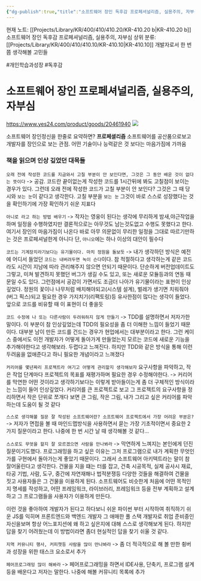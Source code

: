 ```yaml
---
{"dg-publish":true,"title":"소프트웨어 장인 독후감 프로페셔널리즘, 실용주의, 자부심","description":"소프트웨어 장인이라는 책을 읽고 느긴점을 기록해봅니다. 이 책에서는 커리어적으로, 자기 계발, TDD 적인 이야기를 많이 다룹니다.","permalink":"/projects/library/kr/400/410/410-20/kr-410-20-b/","dgPassFrontmatter":true,"noteIcon":"0","created":"2025-02-14T21:11:07.716+09:00","updated":"2025-02-14T19:20:02.026+09:00"}
---
```


현재 노트: [[Projects/Library/KR/400/410/410.20/KR-410.20 b\|KR-410.20 b]] 소프트웨어 장인 독후감 프로페셔널리즘, 실용주의, 자부심
상위 분류: [[Projects/Library/KR/400/410/410.10/KR-410.10\|KR-410.10]] 개발자로서 한 번쯤 생각해볼 고민들

#개인학습과성장 #독후감
# 소프트웨어 장인 프로페셔널리즘, 실용주의, 자부심
https://www.yes24.com/product/goods/20461940
![](https://i.imgur.com/Q1yaNLa.png)



소프트웨어 장인정신을 한줄로 요약하면? **프로페셜리즘**
소프트웨어를 공산품으로보고 개발자를 장인으로 보는 관점. 어떤 기술이나 능력같은 것 보다는 마음가짐에 가까움

### 책을 읽으며 인상 깊었던 대목들
`오래 전에 작성한 코드를 지금와서 고칠 부분이 안 보인다면, 그것은 그 동안 배운 것이 없다는 뜻이다`
-> 공감. 코드란 끝이없는게 작성한 코드를 1시간뒤에 봐도 고칠점이 보이는 경우가 있다. 그런데 오래 전에 작성한 코드가 고칠 부분이 안 보인다? 그것은 그 때 당시와 `보는 눈`이 같다고 생각한다. 고칠 부분을 `보는 눈` 그것이 바로 스스로 성장했다는 것을 확인하기에 가장 확인하기 쉬운 지표다

`아니로 라고 하는 방법 배우기`
-> 작자는 영웅이 된다는 생각에 무리하게 밤새,야근작업을 하며 일정을 수행하였지만 결론적으로는 아무것도 남는것도없고 수행도 못했다고 한다. 여기서 장인의 마음가짐이 나온다
바로 아무 의문없이 무리한 일정을 그대로 따르기만하는 것은 프로페셔널한게 아니다
단, `아니오`에는 하나 이상의 대안이 필수다

`코드는 기계장치라기보다는 유기물이다. 마치 정원을 돌보듯`
-> 내가 생각하던 방식은 예전에 어디서 들었던 `코드는 내버려두면 녹이 슨다`이다. 참 적절하다고 생각하는게 같은 코드라도 시간이 지남에 따라 관리해주지 않으면 안되기 때문이다. 단순하게 버전업데이트도 그렇고, 미쳐 발견하지 못했던 버그가 생길 수도 있고, 또는 새로운 모듈등과의 연동 때문일 수도 있다. 그런점에서 공감이 가면서도 조금더 나아가 유기물이라는 표현이 인상 깊었다. 정원의 꽃이나 나무처럼 배치해야되고(시스템 설계), 벌레가 생기면 치워줘야(버그 픽스)되고 필요한 경우 가지치기(리팩토링)등 유사한점이 많다는 생각이 들었다. 앞으로 코드를 비유할 때 이 표현이 더 좋을듯

`코드 수정에 나 또는 다른사람이 두려워하지 않게 만들기`
-> TDD를 설명하면서 저자가한 말이다. 이 부분이 참 인상깊었는데 TDD의 필요성을 좀 더 이해한 느낌이 들었기 때문이다. 대부분 남이 만든 코드를 건드는 경우가 현업에서는 대부분이라고 한다. 그런 케이스 중에서도 이전 개발자가 어떻게 돌아가게 만들었는지 모르는 코드에 새로운 기능을 추가해야한다고 생각해보라. 두렵다고 느껴진다. 하지만 TDD와 같은 방식을 통해 이런 두려움을 없애준다고 하니 필요한 개념이라고 느껴졌다

`커리어를 몇년짜리 프로젝트라 여기고 어떻게 관리할지 생각해보자` 요구사항을 파악하고, 작은 작업 단계마다 프로젝트의 목표를 재평가하며 필요한 경우 수정해야한다.
-> 커리어를 막연한 어떤 것이라고 생각하기보다는 이렇게 받아들이는게 좀 더 구체적인 방식이라는 느낌이 들어 인상깊었다. 커리어를 큰 프로젝트로 보고 그 프로젝트의 요구사항을 정리하면서 작은 단위로 쪼개다 보면 큰 그림, 작은 그림, 내가 그리고 싶은 커리어를 파악하는데 도움이 될 것 같다

`스스로 생각해볼 질문 잘 작성된 소프트웨어란? 소프트웨어 프로젝트에서 가장 어려운 부분은?`
-> 저자가 면접을 볼 때 마인드맵방식을 사용하면서 묻는 가장 기초적이면서 중요한 2가지 질문이라고 한다. 나중에 한 번 시간 날 때 생각해볼 것 같다...

`스스로도 무엇을 할지 잘 모르겠으면 사람을 만나봐라`
-> 막연하게 느껴지는 본인에게 던진 질문이기도했다. 프로그래밍을 하고 싶은 이유는 그저 프로그램으로 내가 계획한 무엇인가를 구현에서 돌아가는게 좋았기 때문이다. 그래서 소프트웨어 아키텍트라는 말이 참 잘어울린다고 생각한다. 건물을 지을 떄는 터를 잡고, 건축 시공목적, 실제 공사시 재료, 타공 기법, 사람, 도구, 중간에 자연재해나 법적분쟁등 다양한 것들을 해결하여 건물을 짓고 사용자들은 그 건물을 이용하게 된다.
소프트웨어도 비슷한게 처음에 어떤 목적인지 명세를 작성하고, 어떤 프레임워크, 라이브러리, 프레임워크 등을 전부 계획하고 설계하고 그 프로그램들을 사용자가 이용하게 만든다.

이런 것을 좋아하여 개발자가 된다고 하다보니 쉬운 파이썬 부터 시작하여 취직하기 쉬운 JS를 익히며 프론트엔드와 백엔드 개발자 그 애매한 풀 스택 개발자로 취업 준비중인 자신을보며 항상 어느포지션에 왜 하고 싶은지에 대해 스스로 생각해보게 된다. 하지만 답을 찾기 어려웠는데 이 방법이라면 좀더 현실적인 답을 찾기 쉬울 것 같다.

`지역 커뮤니티 행사, 커피챗등 사람을 많이 만나봐라`
-> 좀 더 적극적으로 해 볼 만한 췽버과 성장을 위한 태스크 요소로서 추가 

`페어프로그래밍 많이 해봐라`
-> 페어프로그래밍을 하면서 IDE사용, 단축키, 프로그램 설계 등을 배운다고 저자는 말한다. 나중에 해볼 커뮤니티 목록에 추가
